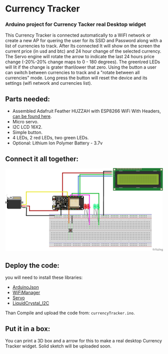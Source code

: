 # Currency Tracker
### Arduino project for Currency Tacker real Desktop widget

This Currency Tracker is connected automatically to a WiFI network or create a new AP for quering the user for its SSID and Password along with a list of currencies to track.
After Its connected It will show on the screen the current price (in usd and btc) and 24 hour change of the selected currency.
The Servo engine will rotate the arrow to indicate the last 24 hours price change (-20%-20% change maps to 0 - 180 degrees).
The green\red LEDs will lit if the change is grater than\lower that zero.
Using the button a user can switch between currencies to track and a "rotate between all currencies" mode.
Long press the button will reset the device and its settings (wifi network and currencies list).

## Parts needed:
* Assembled Adafruit Feather HUZZAH with ESP8266 WiFi With Headers, [can be found here][feather].
* Micro servo.
* I2C LCD 16X2.
* Simple button.
* 4 LEDs, 2 red LEDs, two green LEDs.
* Optional: Lithium Ion Polymer Battery - 3.7v

## Connect it all together:
![Currency Tracker](https://github.com/bejavu/CurrencyTracker/raw/master/CurrencyTracker_bb.png)

## Deploy the code:
you will need to install these libraries:
* [ArduinoJson][ArduinoJson]
* [WiFiManager][WiFiManager]
* [Servo][Servo]
* [LiquidCrystal_I2C][LiquidCrystal_I2C]

Than Compile and upload the code from: `currencyTracker.ino`.

## Put it in a box:
You can print a 3D box and a arrow for this to make a real desktop Currency Tracker widget.
Solid sketch will be uploaded soon.




   [feather]: <https://www.adafruit.com/product/3046>
   [WiFiManager]: <https://github.com/tzapu/WiFiManager>
   [ArduinoJson]: <https://github.com/bblanchon/ArduinoJson>
   [Servo]: <https://github.com/arduino-libraries/Servo>
   [LiquidCrystal_I2C]: <https://github.com/fdebrabander/Arduino-LiquidCrystal-I2C-library>
